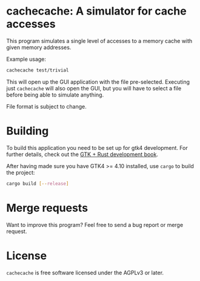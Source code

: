 # cachecache: A simulator for cache accesses

This program simulates a single level of accesses to a memory cache with given memory addresses.

Example usage:

```sh
cachecache test/trivial
```

This will open up the GUI application with the file pre-selected. Executing just `cachecache` will also open the GUI, but you will have to select a file before being able to simulate anything.

File format is subject to change.

# Building

To build this application you need to be set up for gtk4 development. For further details, check out the [GTK + Rust development book](https://gtk-rs.org/gtk4-rs/stable/latest/book/installation.html).

After having made sure you have GTK4 >= 4.10 installed, use `cargo` to build the project:
```sh
cargo build [--release]
```

# Merge requests

Want to improve this program? Feel free to send a bug report or merge request.

# License

`cachecache` is free software licensed under the AGPLv3 or later.
